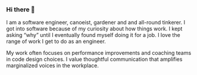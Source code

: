 ### Hi there 👋

I am a software engineer, canoeist, gardener and and all-round tinkerer. I got into software because of my curiosity about how things work. I kept asking “why” until I eventually found myself doing it for a job. I love the range of work I get to do as an engineer.

My work often focuses on performance improvements and coaching teams in code design choices. I value thoughtful communication that amplifies marginalized voices in the workplace.
